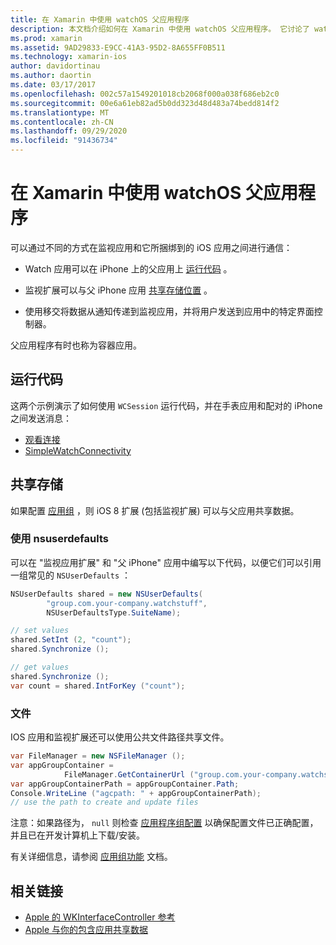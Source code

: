 ```yaml
---
title: 在 Xamarin 中使用 watchOS 父应用程序
description: 本文档介绍如何在 Xamarin 中使用 watchOS 父应用程序。 它讨论了 watchOS 应用扩展、iOS 应用、共享存储等。
ms.prod: xamarin
ms.assetid: 9AD29833-E9CC-41A3-95D2-8A655FF0B511
ms.technology: xamarin-ios
author: davidortinau
ms.author: daortin
ms.date: 03/17/2017
ms.openlocfilehash: 002c57a1549201018cb2068f000a038f686eb2c0
ms.sourcegitcommit: 00e6a61eb82ad5b0dd323d48d483a74bedd814f2
ms.translationtype: MT
ms.contentlocale: zh-CN
ms.lasthandoff: 09/29/2020
ms.locfileid: "91436734"
---
```

# <a name="working-with-the-watchos-parent-application-in-xamarin"></a>在 Xamarin 中使用 watchOS 父应用程序

可以通过不同的方式在监视应用和它所捆绑到的 iOS 应用之间进行通信：

- Watch 应用可以在 iPhone 上的父应用上 [运行代码](#run-code) 。

- 监视扩展可以与父 iPhone 应用 [共享存储位置](#shared-storage) 。

- 使用移交将数据从通知传递到监视应用，并将用户发送到应用中的特定界面控制器。

父应用程序有时也称为容器应用。

## <a name="run-code"></a>运行代码

这两个示例演示了如何使用 `WCSession` 运行代码，并在手表应用和配对的 iPhone 之间发送消息：

- [观看连接](/samples/xamarin/ios-samples/watchos-watchconnectivity/)
- [SimpleWatchConnectivity](/samples/xamarin/ios-samples/watchos-simplewatchconnectivity/) 

## <a name="shared-storage"></a>共享存储

如果配置 [应用组](~/ios/watchos/app-fundamentals/app-groups.md) ，则 iOS 8 扩展 (包括监视扩展) 可以与父应用共享数据。

### <a name="nsuserdefaults"></a>使用 nsuserdefaults

可以在 "监视应用扩展" 和 "父 iPhone" 应用中编写以下代码，以便它们可以引用一组常见的 `NSUserDefaults` ：

```csharp
NSUserDefaults shared = new NSUserDefaults(
        "group.com.your-company.watchstuff",
        NSUserDefaultsType.SuiteName);

// set values
shared.SetInt (2, "count");
shared.Synchronize ();

// get values
shared.Synchronize ();
var count = shared.IntForKey ("count");
```

<a name="files"></a>

### <a name="files"></a>文件

IOS 应用和监视扩展还可以使用公共文件路径共享文件。

```csharp
var FileManager = new NSFileManager ();
var appGroupContainer =
            FileManager.GetContainerUrl ("group.com.your-company.watchstuff");
var appGroupContainerPath = appGroupContainer.Path;
Console.WriteLine ("agcpath: " + appGroupContainerPath);
// use the path to create and update files
```

注意：如果路径为， `null` 则检查 [应用程序组配置](~/ios/watchos/app-fundamentals/app-groups.md) 以确保配置文件已正确配置，并且已在开发计算机上下载/安装。

有关详细信息，请参阅 [应用组功能](~/ios/deploy-test/provisioning/capabilities/app-groups-capabilities.md) 文档。

## <a name="related-links"></a>相关链接

- [Apple 的 WKInterfaceController 参考](https://developer.apple.com/library/prerelease/ios/documentation/WatchKit/Reference/WKInterfaceController_class/index.html#//apple_ref/occ/clm/WKInterfaceController/openParentApplication:reply:)
- [Apple 与你的包含应用共享数据](https://developer.apple.com/library/ios/documentation/General/Conceptual/ExtensibilityPG/ExtensionScenarios.html)